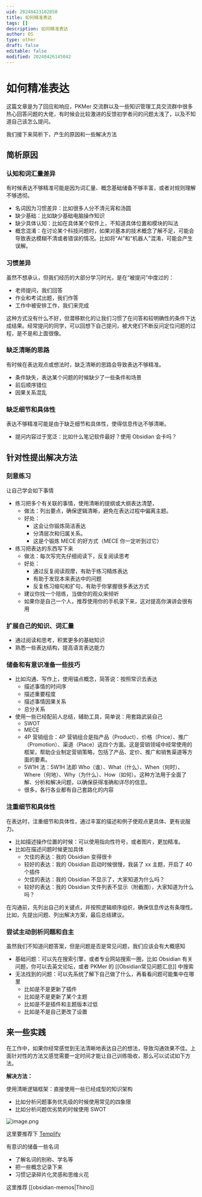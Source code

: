 ```yaml
---
uid: 20240423102850
title: 如何精准表达
tags: []
description: 如何精准表达
author: OS
type: other
draft: false
editable: false
modified: 20240426145042
---
```


# 如何精准表达

这篇文章是为了回应和响应，PKMer 交流群以及一些知识管理工具交流群中很多热心回答问题的大佬，有时候会比较激进的反馈初学者问的问题太浅了，以及不知道自己该怎么提问。

我们接下来简析下，产生的原因和一些解决方法

## 简析原因

### 认知和词汇量差异

有时候表达不够精准可能是因为词汇量、概念基础储备不够丰富，或者对规则理解不够透彻。

- 名词因为习惯差异：比如很多人分不清元宵和汤圆
- 缺少基础：比如缺少基础电脑操作知识
- 缺少具体认知：比如在具体某个软件上，不知道具体位置和模块的叫法
- 概念混淆：在讨论某个科技问题时，如果对基本的技术概念了解不足，可能会导致表达模糊不清或者错误的情况。比如将“AI”和“机器人”混淆，可能会产生误解。

### 习惯差异

虽然不想承认，但我们经历的大部分学习时光，是在“被提问”中度过的：

- 老师提问，我们回答
- 作业和考试出题，我们作答
- 工作中被安排工作，我们来完成

这种方式没有什么不好，但潜移默化的让我们习惯了在问答和较明确性的条件下达成结果。经常提问的同学，可以回想下自己提问，被大佬们不断反问定位问题的过程，是不是和上面很像。

### 缺乏清晰的思路

有时候在表达观点或想法时，缺乏清晰的思路会导致表达不够精准。

- 条件缺失，表达某个问题的时候缺少了一些条件和场景
- 前后顺序错位
- 因果关系混乱

### 缺乏细节和具体性

表达不够精准可能是由于缺乏细节和具体性，使得信息传达不够清晰。

- 提问内容过于宽泛：比如什么笔记软件最好？使用 Obsidian 会卡吗？

## 针对性提出解决方法

### 刻意练习

让自己学会如下事情

- 练习把多个有关联的事情，使用清晰的提纲或大纲表达清楚，
	- 做法：列出要点，确保逻辑清晰，避免在表达过程中偏离主题。
	- 好处：
		- 这会让你锻炼简洁表达
		- 分清层次和归属关系。
		- 这是个锻炼 MECE 的好方式（MECE 你一定听到过它）
- 练习把表达的东西写下来
	- 做法：每次写完先仔细阅读下，反复阅读思考
	- 好处：
		- 通过反复阅读观摩，有助于练习精炼表达
		- 有助于发现本来表达中的问题
		- 反复练习缩句和扩句，有助于你掌握很多表达方式
	- 建议你找一个陪练，当做你的观众来倾听
	- 如果你是自己一个人，推荐使用你的手机录下来，这对提高你演讲会很有用

### 扩展自己的知识、词汇量

- 通过阅读和思考，积累更多的基础知识
- 熟悉一些表达结构，提高语言表达能力

### 储备和有意识准备一些技巧

- 比如沟通、写作上，使用锚点概念，简答说：按照常识去表达
	- 描述事情的时间序
	- 描述重要程度
	- 描述事情因果关系
	- 总分关系
- 使用一些已经配前人总结，辅助工具，简单说：用套路武装自己
	- SWOT
	- MECE
	- 4P 营销组合：4P 营销组合是指产品（Product）、价格（Price）、推广（Promotion）、渠道（Place）这四个方面。这是营销领域中经常使用的框架，帮助企业制定营销策略，包括了产品、定价、推广和销售渠道等方面的要素。
	- 5W1H 法：5W1H 法即 Who（谁）、What（什么）、When（何时）、Where（何地）、Why（为什么）、How（如何）。这种方法用于全面了解、分析和解决问题，以确保获得准确和详尽的信息。
	- 很多，各行各业都有自己套路化的内容

### 注重细节和具体性

在表达时，注重细节和具体性，通过丰富的描述和例子使观点更具体、更有说服力。

- 比如描述操作位置的时候：可以使用指向性符号，或者图片，更加精准。
- 比如在描述问题时候更加具体
	- 欠佳的表达：我的 Obsidian 变得很卡
	- 较好的表达：我的 Obsidian 启动时候很慢，我装了 xx 主题，开启了 40 个插件
	- 欠佳的表达：我的 Obsidian 不显示了，大家知道为什么吗？
	- 较好的表达：我的 Obsidian 文件列表不显示（附截图），大家知道为什么吗？

在沟通前，先列出自己的关键点，并按照逻辑顺序组织，确保信息传达有条理性。比如，先提出问题、列出解决方案，最后总结建议。

### 尝试主动剖析问题和自主

虽然我们不知道问题答案，但是问题是否是常见问题，我们应该会有大概感知

- 基础问题：可以先在搜索引擎，或者专业网站搜索一圈，比如 Obsidian 有关问题，你可以去英文论坛，或者 PKMer 的 [[Obsidian常见问题汇总]] 中搜索
- 无法找到的问题：可以先系统了解下自己做了什么，再看看问题可能集中在哪里
	- 比如是不是更新了插件
	- 比如是不是更新了某个主题
	- 比如是不是插件和主题版本过低
	- 比如是不是自己更改了设置

## 来一些实践

在工作中，如果你经常感觉到无法清晰地表达自己的想法，导致沟通效果不佳。上面针对性的方法又感觉需要一定时间才能让自己训练吸收，那么可以试试如下方法。

**解决方法：**

使用清晰逻辑框架：直接使用一些已经成型的知识架构

- 比如分析问题事务优先级的时候使用常见的四象限
- 比如分析问题优劣势的时候使用 SWOT

![image.png](https://cdn.pkmer.cn/images/20240423110524.png!pkmer)

这里要推荐下 [Templify](https://github.com/Quorafind/Obsidian-Templify)

有意识的储备一些名词

- 了解名词的别称、学名等
- 把一些概念记录下来
- 习惯记录碎片化灵感和思维火花

这里推荐 [[obsidian-memos|Thino]]